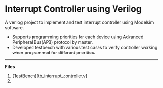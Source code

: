 # Interrupt Controller using Verilog
A verilog project to implement and test interrupt controller using Modelsim software.
- Supports programming priorities for each device using Advanced Peripheral Bus(APB) protocol by master. 
- Developed testbench with various test cases to verify controller working when programmed for different priorities.

---
**Files**
1. (TestBench)[tb_interrupt_controller.v]
2. 
